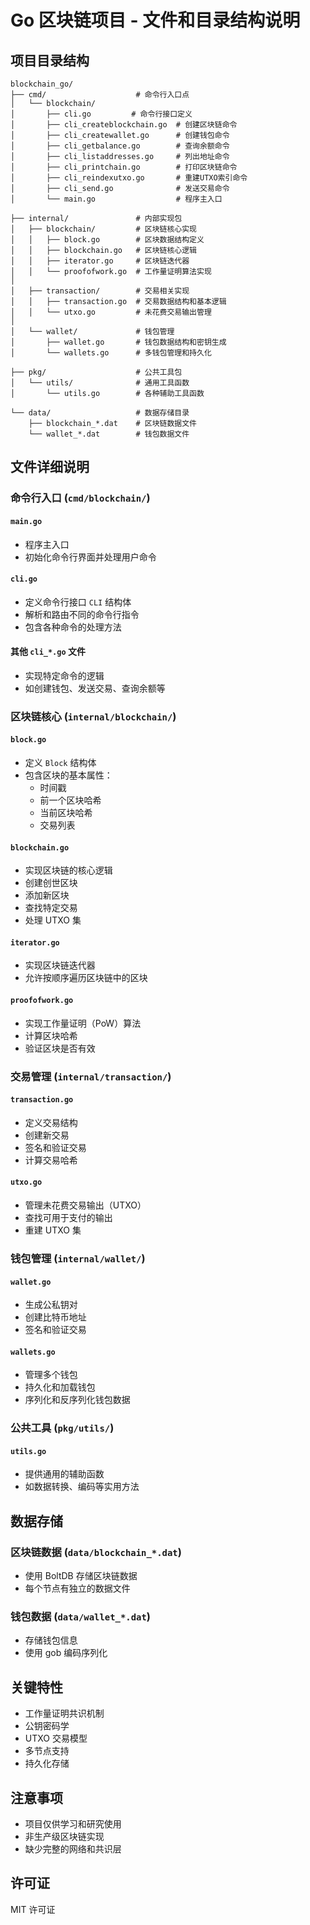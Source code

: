 # Go 区块链项目 - 文件和目录结构说明

## 项目目录结构

```
blockchain_go/
├── cmd/                    # 命令行入口点
│   └── blockchain/
│       ├── cli.go         # 命令行接口定义
│       ├── cli_createblockchain.go  # 创建区块链命令
│       ├── cli_createwallet.go      # 创建钱包命令
│       ├── cli_getbalance.go        # 查询余额命令
│       ├── cli_listaddresses.go     # 列出地址命令
│       ├── cli_printchain.go        # 打印区块链命令
│       ├── cli_reindexutxo.go       # 重建UTXO索引命令
│       ├── cli_send.go              # 发送交易命令
│       └── main.go                  # 程序主入口

├── internal/               # 内部实现包
│   ├── blockchain/         # 区块链核心实现
│   │   ├── block.go        # 区块数据结构定义
│   │   ├── blockchain.go   # 区块链核心逻辑
│   │   ├── iterator.go     # 区块链迭代器
│   │   └── proofofwork.go  # 工作量证明算法实现
│   
│   ├── transaction/        # 交易相关实现
│   │   ├── transaction.go  # 交易数据结构和基本逻辑
│   │   └── utxo.go         # 未花费交易输出管理
│   
│   └── wallet/             # 钱包管理
│       ├── wallet.go       # 钱包数据结构和密钥生成
│       └── wallets.go      # 多钱包管理和持久化

├── pkg/                    # 公共工具包
│   └── utils/              # 通用工具函数
│       └── utils.go        # 各种辅助工具函数

└── data/                   # 数据存储目录
    ├── blockchain_*.dat    # 区块链数据文件
    └── wallet_*.dat        # 钱包数据文件
```

## 文件详细说明

### 命令行入口 (`cmd/blockchain/`)

#### `main.go`
- 程序主入口
- 初始化命令行界面并处理用户命令

#### `cli.go`
- 定义命令行接口 `CLI` 结构体
- 解析和路由不同的命令行指令
- 包含各种命令的处理方法

#### 其他 `cli_*.go` 文件
- 实现特定命令的逻辑
- 如创建钱包、发送交易、查询余额等

### 区块链核心 (`internal/blockchain/`)

#### `block.go`
- 定义 `Block` 结构体
- 包含区块的基本属性：
  - 时间戳
  - 前一个区块哈希
  - 当前区块哈希
  - 交易列表

#### `blockchain.go`
- 实现区块链的核心逻辑
- 创建创世区块
- 添加新区块
- 查找特定交易
- 处理 UTXO 集

#### `iterator.go`
- 实现区块链迭代器
- 允许按顺序遍历区块链中的区块

#### `proofofwork.go`
- 实现工作量证明（PoW）算法
- 计算区块哈希
- 验证区块是否有效

### 交易管理 (`internal/transaction/`)

#### `transaction.go`
- 定义交易结构
- 创建新交易
- 签名和验证交易
- 计算交易哈希

#### `utxo.go`
- 管理未花费交易输出（UTXO）
- 查找可用于支付的输出
- 重建 UTXO 集

### 钱包管理 (`internal/wallet/`)

#### `wallet.go`
- 生成公私钥对
- 创建比特币地址
- 签名和验证交易

#### `wallets.go`
- 管理多个钱包
- 持久化和加载钱包
- 序列化和反序列化钱包数据

### 公共工具 (`pkg/utils/`)

#### `utils.go`
- 提供通用的辅助函数
- 如数据转换、编码等实用方法

## 数据存储

### 区块链数据 (`data/blockchain_*.dat`)
- 使用 BoltDB 存储区块链数据
- 每个节点有独立的数据文件

### 钱包数据 (`data/wallet_*.dat`)
- 存储钱包信息
- 使用 gob 编码序列化

## 关键特性

- 工作量证明共识机制
- 公钥密码学
- UTXO 交易模型
- 多节点支持
- 持久化存储

## 注意事项

- 项目仅供学习和研究使用
- 非生产级区块链实现
- 缺少完整的网络和共识层

## 许可证

MIT 许可证
